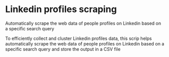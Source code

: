 # Linkedin profiles scraping
Automatically scrape the web data of people profiles on Linkedin based on a specific search query

To efficiently collect and cluster Linkedin profiles data, this scrip helps automatically scrape the web data of people profiles on Linkedin based on a specific search query and store the output in a CSV file
